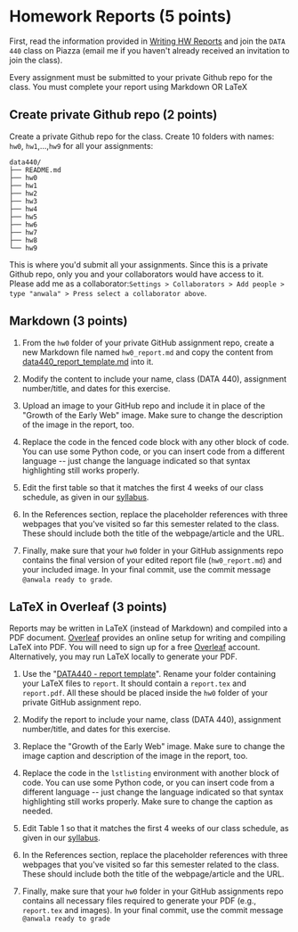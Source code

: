 # Homework Reports (5 points)

First, read the information provided in [Writing HW Reports](reports.md) and join the `DATA 440` class on Piazza (email me if you haven't already received an invitation to join the class).

Every assignment must be submitted to your private Github repo for the class.  You must complete your report using Markdown OR LaTeX

## Create private Github repo  (2 points)

Create a private Github repo for the class. Create 10 folders with names: `hw0`, `hw1`,...,`hw9` for all your assignments:
```
data440/
├── README.md
├── hw0
├── hw1
├── hw2
├── hw3
├── hw4
├── hw5
├── hw6
├── hw7
├── hw8
└── hw9
```
This is where you'd submit all your assignments. Since this is a private Github repo, only you and your collaborators would have access to it. Please add me as a collaborator:```Settings > Collaborators > Add people > type "anwala" > Press select a collaborator above```.

## Markdown (3 points)

1. From the `hw0` folder of your private GitHub assignment repo, create a new Markdown file named `hw0_report.md` and copy the content from [data440_report_template.md](data440_report_template.md) into it. 

2. Modify the content to include your name, class (DATA 440), assignment number/title, and dates for this exercise.

3. Upload an image to your GitHub repo and include it in place of the "Growth of the Early Web" image. Make sure to change the description of the image in the report, too.

4. Replace the code in the fenced code block with any other block of code.  You can use some Python code, or you can insert code from a different language -- just change the language indicated so that syntax highlighting still works properly.

5. Edit the first table so that it matches the first 4 weeks of our class schedule, as given in our [syllabus](https://github.com/anwala/teaching-web-science/blob/main/fall-2023/syllabus.md#summary-schedule).

6. In the References section, replace the placeholder references with three webpages that you've visited so far this semester related to the class. These should include both the title of the webpage/article and the URL.

7. Finally, make sure that your `hw0` folder in your GitHub assignments repo contains the final version of your edited report file (`hw0_report.md`) and your included image.  In your final commit, use the commit message `@anwala ready to grade`.

## LaTeX in Overleaf (3 points)

Reports may be written in LaTeX (instead of Markdown) and compiled into a PDF document. [Overleaf](https://overleaf.com) provides an online setup for writing and compiling LaTeX into PDF. You will need to sign up for a free [Overleaf](https://overleaf.com) account. Alternatively, you may run LaTeX locally to generate your PDF.

1. Use the "[DATA440 - report template](https://www.overleaf.com/read/vrfznvpgyrjc)". Rename your folder containing your LaTeX files to `report`. It should contain a `report.tex` and `report.pdf`. All these should be placed inside the `hw0` folder of your private GitHub assignment repo. 

2. Modify the report to include your name, class (DATA 440), assignment number/title, and dates for this exercise.

3. Replace the "Growth of the Early Web" image. Make sure to change the image caption and description of the image in the report, too.

4. Replace the code in the `lstlisting` environment with another block of code.  You can use some Python code, or you can insert code from a different language -- just change the language indicated so that syntax highlighting still works properly.  Make sure to change the caption as needed.

5. Edit Table 1 so that it matches the first 4 weeks of our class schedule, as given in our [syllabus](https://github.com/anwala/teaching-web-science/blob/main/fall-2023/syllabus.md#summary-schedule).

6. In the References section, replace the placeholder references with three webpages that you've visited so far this semester related to the class. These should include both the title of the webpage/article and the URL.

7. Finally, make sure that your `hw0` folder in your GitHub assignments repo contains all necessary files required to generate your PDF (e.g., `report.tex` and images). In your final commit, use the commit message `@anwala ready to grade`

